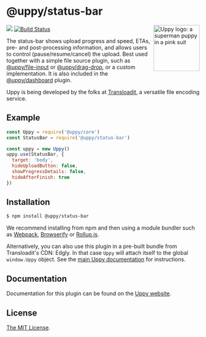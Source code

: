 # @uppy/status-bar

<img src="https://uppy.io/images/logos/uppy-dog-head-arrow.svg" width="120" alt="Uppy logo: a superman puppy in a pink suit" align="right">

<a href="https://www.npmjs.com/package/@uppy/status-bar"><img src="https://img.shields.io/npm/v/@uppy/status-bar.svg?style=flat-square"></a>
<a href="https://travis-ci.org/transloadit/uppy"><img src="https://img.shields.io/travis/transloadit/uppy/master.svg?style=flat-square" alt="Build Status"></a>

The status-bar shows upload progress and speed, ETAs, pre- and post-processing information, and allows users to control (pause/resume/cancel) the upload.
Best used together with a simple file source plugin, such as [@uppy/file-input](https://uppy.io/docs/file-input) or [@uppy/drag-drop](https://uppy.io/docs/drag-drop), or a custom implementation. It is also included in the [@uppy/dashboard](https://uppy.io/docs/dashboard) plugin.

Uppy is being developed by the folks at [Transloadit](https://transloadit.com), a versatile file encoding service.

## Example

```js
const Uppy = require('@uppy/core')
const StatusBar = require('@uppy/status-bar')

const uppy = new Uppy()
uppy.use(StatusBar, {
  target: 'body',
  hideUploadButton: false,
  showProgressDetails: false,
  hideAfterFinish: true
})
```

## Installation

```bash
$ npm install @uppy/status-bar
```

We recommend installing from npm and then using a module bundler such as [Webpack](https://webpack.js.org/), [Browserify](http://browserify.org/) or [Rollup.js](http://rollupjs.org/).

Alternatively, you can also use this plugin in a pre-built bundle from Transloadit's CDN: Edgly. In that case `Uppy` will attach itself to the global `window.Uppy` object. See the [main Uppy documentation](https://uppy.io/docs/#Installation) for instructions.

## Documentation

Documentation for this plugin can be found on the [Uppy website](https://uppy.io/docs/status-bar).

## License

[The MIT License](./LICENSE).
